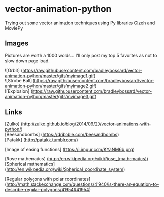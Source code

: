 vector-animation-python
=======================

Trying out some vector animation techniques using Py libraries Gizeh and MoviePy

Images
------
Pictures are worth a 1000 words... I'll only post my top 5 favorites as not to slow down page load.

![Orbit] (https://raw.githubusercontent.com/bradleybossard/vector-animation-python/master/gifs/myimage1.gif)
<br />
![Strobe Ball] (https://raw.githubusercontent.com/bradleybossard/vector-animation-python/master/gifs/myimage2.gif)
<br />
![Explosion] (https://raw.githubusercontent.com/bradleybossard/vector-animation-python/master/gifs/myimage3.gif)
<br />

Links
-----
[Zulko] (http://zulko.github.io/blog/2014/09/20/vector-animations-with-python/)<br>
[Beesandbombs] (https://dribbble.com/beesandbombs)<br>
[Patakk] (http://patakk.tumblr.com/)<br>

[Image of easing functions] (https://i.imgur.com/KYaNM6b.png)<br>

[Rose mathematics] (http://en.wikipedia.org/wiki/Rose_(mathematics))<br>
[Spherical mathematics] (http://en.wikipedia.org/wiki/Spherical_coordinate_system)<br>

[Regular polygons with polar coordinates] (http://math.stackexchange.com/questions/41940/is-there-an-equation-to-describe-regular-polygons/41954#41954)
